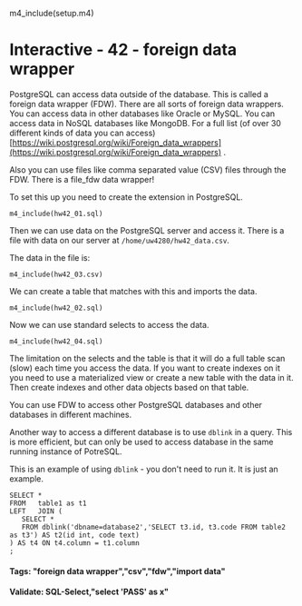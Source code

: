 
m4_include(setup.m4)

# Interactive - 42 - foreign data wrapper

PostgreSQL can access data outside of the database.  This is called a foreign data wrapper (FDW).   There are all sorts of foreign data
wrappers.  You can access data in other databases like Oracle or MySQL.  You can access
data in NoSQL databases like MongoDB.     For a full list (of over 30 different kinds of data you can access)
[https://wiki.postgresql.org/wiki/Foreign_data_wrappers](https://wiki.postgresql.org/wiki/Foreign_data_wrappers) .

Also you can use files like comma separated value (CSV) files through the FDW.  There is a file_fdw data wrapper!

To set this up you need to create the extension in PostgreSQL.

```
m4_include(hw42_01.sql)
```

Then we can use data on the PostgreSQL server and access it.   There is a file with data on our server at `/home/uw4280/hw42_data.csv`.


The data in the file is:
```
m4_include(hw42_03.csv)
```

We can create a table that matches with this and imports the data.

```
m4_include(hw42_02.sql)
```

Now we can use standard selects to access the data.

```
m4_include(hw42_04.sql)
```

The limitation on the selects and the table is that it will do a full table scan (slow)
each time you access the data.  If you want to create indexes on it you need to use
a materialized view or create a new table with the data in it.  Then create indexes
and other data objects based on that table.

You can use FDW to access other PostgreSQL databases and other databases in different
machines.

Another way to access a different database is to use `dblink` in a query.  This is
more efficient, but can only be used to access database in the same running instance
of PotreSQL.  

This is an example of using `dblink` - you don't need to run it.  It is just an example.

```
SELECT * 
FROM   table1 as t1 
LEFT   JOIN (
   SELECT *
   FROM dblink('dbname=database2','SELECT t3.id, t3.code FROM table2 as t3') AS t2(id int, code text)
) AS t4 ON t4.column = t1.column
;
```













#### Tags: "foreign data wrapper","csv","fdw","import data"

#### Validate: SQL-Select,"select 'PASS' as x"

